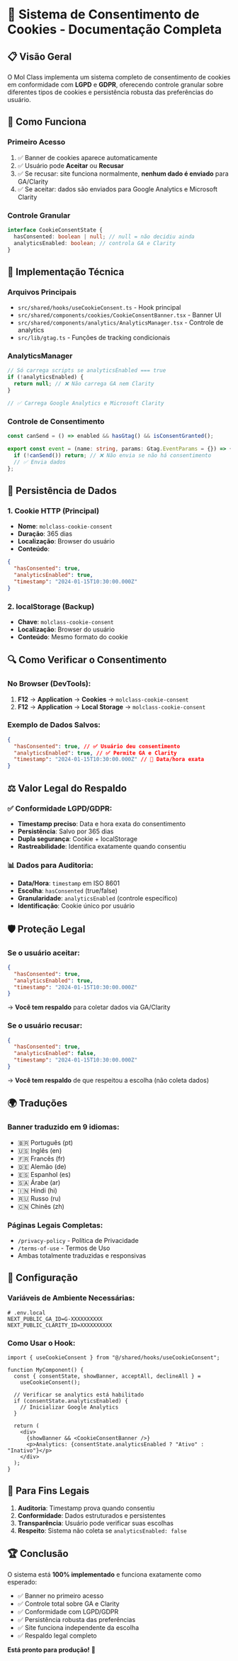 # 🍪 Sistema de Consentimento de Cookies - Documentação Completa

## 📋 Visão Geral

O Mol Class implementa um sistema completo de consentimento de cookies em conformidade com **LGPD** e **GDPR**, oferecendo controle granular sobre diferentes tipos de cookies e persistência robusta das preferências do usuário.

## 🎯 Como Funciona

### **Primeiro Acesso**

1. ✅ Banner de cookies aparece automaticamente
2. ✅ Usuário pode **Aceitar** ou **Recusar**
3. ✅ Se recusar: site funciona normalmente, **nenhum dado é enviado** para GA/Clarity
4. ✅ Se aceitar: dados são enviados para Google Analytics e Microsoft Clarity

### **Controle Granular**

```typescript
interface CookieConsentState {
  hasConsented: boolean | null; // null = não decidiu ainda
  analyticsEnabled: boolean; // controla GA e Clarity
}
```

## 🔧 Implementação Técnica

### **Arquivos Principais**

- `src/shared/hooks/useCookieConsent.ts` - Hook principal
- `src/shared/components/cookies/CookieConsentBanner.tsx` - Banner UI
- `src/shared/components/analytics/AnalyticsManager.tsx` - Controle de analytics
- `src/lib/gtag.ts` - Funções de tracking condicionais

### **AnalyticsManager**

```typescript
// Só carrega scripts se analyticsEnabled === true
if (!analyticsEnabled) {
  return null; // ❌ Não carrega GA nem Clarity
}

// ✅ Carrega Google Analytics e Microsoft Clarity
```

### **Controle de Consentimento**

```typescript
const canSend = () => enabled && hasGtag() && isConsentGranted();

export const event = (name: string, params: Gtag.EventParams = {}) => {
  if (!canSend()) return; // ❌ Não envia se não há consentimento
  // ✅ Envia dados
};
```

## 💾 Persistência de Dados

### **1. Cookie HTTP (Principal)**

- **Nome**: `molclass-cookie-consent`
- **Duração**: 365 dias
- **Localização**: Browser do usuário
- **Conteúdo**:

```json
{
  "hasConsented": true,
  "analyticsEnabled": true,
  "timestamp": "2024-01-15T10:30:00.000Z"
}
```

### **2. localStorage (Backup)**

- **Chave**: `molclass-cookie-consent`
- **Localização**: Browser do usuário
- **Conteúdo**: Mesmo formato do cookie

## 🔍 Como Verificar o Consentimento

### **No Browser (DevTools)**:

1. **F12** → **Application** → **Cookies** → `molclass-cookie-consent`
2. **F12** → **Application** → **Local Storage** → `molclass-cookie-consent`

### **Exemplo de Dados Salvos**:

```json
{
  "hasConsented": true, // ✅ Usuário deu consentimento
  "analyticsEnabled": true, // ✅ Permite GA e Clarity
  "timestamp": "2024-01-15T10:30:00.000Z" // 📅 Data/hora exata
}
```

## ⚖️ Valor Legal do Respaldo

### **✅ Conformidade LGPD/GDPR**:

- **Timestamp preciso**: Data e hora exata do consentimento
- **Persistência**: Salvo por 365 dias
- **Dupla segurança**: Cookie + localStorage
- **Rastreabilidade**: Identifica exatamente quando consentiu

### **📊 Dados para Auditoria**:

- **Data/Hora**: `timestamp` em ISO 8601
- **Escolha**: `hasConsented` (true/false)
- **Granularidade**: `analyticsEnabled` (controle específico)
- **Identificação**: Cookie único por usuário

## 🛡️ Proteção Legal

### **Se o usuário aceitar**:

```json
{
  "hasConsented": true,
  "analyticsEnabled": true,
  "timestamp": "2024-01-15T10:30:00.000Z"
}
```

→ **Você tem respaldo** para coletar dados via GA/Clarity

### **Se o usuário recusar**:

```json
{
  "hasConsented": true,
  "analyticsEnabled": false,
  "timestamp": "2024-01-15T10:30:00.000Z"
}
```

→ **Você tem respaldo** de que respeitou a escolha (não coleta dados)

## 🌍 Traduções

### **Banner traduzido em 9 idiomas**:

- 🇧🇷 Português (pt)
- 🇺🇸 Inglês (en)
- 🇫🇷 Francês (fr)
- 🇩🇪 Alemão (de)
- 🇪🇸 Espanhol (es)
- 🇸🇦 Árabe (ar)
- 🇮🇳 Hindi (hi)
- 🇷🇺 Russo (ru)
- 🇨🇳 Chinês (zh)

### **Páginas Legais Completas**:

- `/privacy-policy` - Política de Privacidade
- `/terms-of-use` - Termos de Uso
- Ambas totalmente traduzidas e responsivas

## 🔧 Configuração

### **Variáveis de Ambiente Necessárias**:

```env
# .env.local
NEXT_PUBLIC_GA_ID=G-XXXXXXXXXX
NEXT_PUBLIC_CLARITY_ID=XXXXXXXXXX
```

### **Como Usar o Hook**:

```tsx
import { useCookieConsent } from "@/shared/hooks/useCookieConsent";

function MyComponent() {
  const { consentState, showBanner, acceptAll, declineAll } =
    useCookieConsent();

  // Verificar se analytics está habilitado
  if (consentState.analyticsEnabled) {
    // Inicializar Google Analytics
  }

  return (
    <div>
      {showBanner && <CookieConsentBanner />}
      <p>Analytics: {consentState.analyticsEnabled ? "Ativo" : "Inativo"}</p>
    </div>
  );
}
```

## 📝 Para Fins Legais

1. **Auditoria**: Timestamp prova quando consentiu
2. **Conformidade**: Dados estruturados e persistentes
3. **Transparência**: Usuário pode verificar suas escolhas
4. **Respeito**: Sistema não coleta se `analyticsEnabled: false`

## 🏆 Conclusão

O sistema está **100% implementado** e funciona exatamente como esperado:

- ✅ Banner no primeiro acesso
- ✅ Controle total sobre GA e Clarity
- ✅ Conformidade com LGPD/GDPR
- ✅ Persistência robusta das preferências
- ✅ Site funciona independente da escolha
- ✅ Respaldo legal completo

**Está pronto para produção!** 🎉
